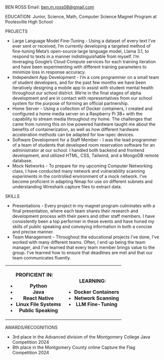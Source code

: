 BEN ROSS Email: <ben.m.ross08@gmail.com>

EDUCATION: Junior, Science, Math, Computer Science Magnet Program at Poolesville High School

PROJECTS

- Large Language Model Fine-Tuning - Using a dataset of every text I’ve ever sent or received, I’m currently developing a targeted method of fine-tuning Meta’s open-source large language model, Llama 3.1, to respond to texts in a manner indistinguishable from myself. I’m leveraging Google’s Cloud Compute services for each training iteration and have been experimenting with different training parameters to minimize loss in response accuracy.
- Independent App Development - I’m a core programmer on a small team of student developers, and for the past few months we have been iteratively designing a mobile app to assist with student mental health throughout our school district. We’re in the final stages of alpha development and are in contact with representatives from our school system for the purpose of forming an official partnership.
- Home Server - Using a collection of Docker containers, I created and configured a home media server on a Raspberry Pi 3B+ with the capability to stream media throughout my home. The challenges that came from running this on low powered hardware taught me about the benefits of containerization, as well as how different hardware acceleration methods can be adapted for low-spec devices.
- Software Development for a Staff Member - I was the lead programmer of a team of students that developed room reservation software for an administrator at our school. I handled both backend and frontend development, and utilized HTML, CSS, Tailwind, and a MongoDB remote database.
- Mock Networks - To prepare for my upcoming Computer Networking class, I have conducted many network and vulnerability scanning experiments in the controlled environment of a mock network. I’ve become proficient in adapting Nmap for use on different subnets and understanding Wireshark capture files to extract data.

SKILLS

- Presentations - Every project in my magnet program culminates with a final presentation, where each team shares their research and development process with their peers and other staff members. I have consistently been a top performer in these events and have honed my skills of public speaking and conveying information in both a concise and precise manner.
- Team Management - Throughout the educational projects I’ve done, I’ve worked with many different teams. Often, I end up being the team manager, and I’ve learned that every team member brings value to the group. I’ve learned how to ensure that deadlines are met and that our team communicates fluently.

<table><tbody><tr><th><p>PROFICIENT IN:</p><ul><li>Python</li><li>Java</li><li>React Native</li><li>Linux File Systems</li><li>Public Speaking</li></ul></th><th><p>LEARNING:</p><ul><li>Docker Containers</li><li>Network Scanning</li><li>LLM Fine-Tuning</li></ul></th></tr></tbody></table>

AWARDS/RECOGNITIONS

- 3rd place in the Advanced division of the Montgomery College Java Competition 2024
- 8th place in the Montgomery County online Capture the Flag Competition 2024
